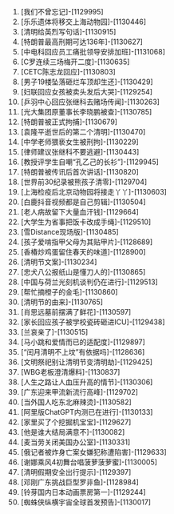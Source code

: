 
1. [我们不曾忘记]-[1129995]
1. [乐乐遗体将移交上海动物园]-[1130446]
1. [清明给英烈写句话]-[1130915]
1. [特朗普最高刑期可达136年]-[1130627]
1. [中电科回应员工痛批领导安排加班]-[1131068]
1. [C罗连续三场梅开二度]-[1130635]
1. [CETC陈志龙回应]-[1130803]
1. [男子19楼坠落砸烂车顶却生还]-[1130429]
1. [妇联回应女孩被卖头发后大哭]-[1129254]
1. [乒羽中心回应张继科去赌场传闻]-[1130263]
1. [光大集团原董事长李晓鹏被查]-[1130785]
1. [特朗普被正式拘捕]-[1130679]
1. [袁隆平逝世后的第二个清明]-[1130470]
1. [中学老师猥亵女生被刑拘]-[1130229]
1. [律师建议张继科不要逃避]-[1130443]
1. [教授评学生自嘲“孔乙己的长衫”]-[1129945]
1. [特朗普被传讯后首次讲话]-[1130820]
1. [世界前30纪录被熊孩子清零]-[1129704]
1. [上海检疫后北京动物园将接走丫丫]-[1130603]
1. [白鹿抖音视频都是自己剪辑]-[1130504]
1. [老人病故留下大量血汗钱]-[1129664]
1. [大学生为省事把饭卡改成手绳]-[1129510]
1. [雪Distance现场版]-[1130485]
1. [孩子爱啃指甲父母为其贴甲片]-[1128689]
1. [香椿炒鸡蛋留住春天的味道]-[1128900]
1. [清明节文案]-[1130234]
1. [忠犬八公报纸山是懂刀人的]-[1130865]
1. [中国与荷兰光刻机谈判仍在进行]-[1129513]
1. [帮忙摘橙子的金毛]-[1130860]
1. [清明节的由来]-[1130765]
1. [肖思远墓前摆满了鲜花]-[1130597]
1. [家长回应孩子被学校瓷砖砸进ICU]-[1129438]
1. [兰哀亲了]-[1130515]
1. [马小跳和爱情而已的适配度]-[1129897]
1. [“闰月清明不上坟”有依据吗]-[1128636]
1. [文明祭祀别让清明节变清明劫]-[1129425]
1. [WBG老板澄清爆料]-[1130837]
1. [人生之路让人血压升高的情节]-[1130306]
1. [广东迎来甲流新流行高峰]-[1129702]
1. [当外国人吃东北麻辣烫]-[1130582]
1. [阿里版ChatGPT内测已在进行]-[1130133]
1. [家里买了个挖掘机宝宝]-[1129627]
1. [他是谁大结局满意不]-[1130082]
1. [麦当劳关闭美国办公室]-[1130331]
1. [俄记者被炸身亡案女嫌犯称遭陷害]-[1129633]
1. [谢娜乘风4初舞台唱菠萝菠萝蜜]-[1130005]
1. [清明假期安全出行提示]-[1129397]
1. [邓刚广东挑战巨型罗非鱼]-[1128984]
1. [铃芽国内日本动画票房第一]-[1129244]
1. [蜘蛛侠纵横宇宙全球首发预告]-[1130017]